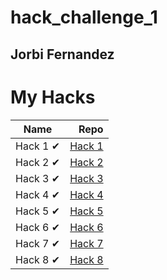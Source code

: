# hack_challenge_1
## Jorbi Fernandez
# My Hacks

| Name | Repo |
| --------|-----:|
| Hack 1 ✔ | [Hack 1](https://github.com/Stranger-dv/git_h_1) |
| Hack 2 ✔ | [Hack 2](https://github.com/Stranger-dv/git_h_2) |
| Hack 3 ✔ | [Hack 3](https://github.com/Stranger-dv/git_h_3) |
| Hack 4 ✔ | [Hack 4](https://github.com/Stranger-dv/git_h_4) |
| Hack 5 ✔ | [Hack 5](https://github.com/Stranger-dv/git_h_5) |
| Hack 6 ✔ | [Hack 6](https://github.com/Stranger-dv/git_h_6) |
| Hack 7 ✔ | [Hack 7](https://github.com/Stranger-dv/git_h_7) |
| Hack 8 ✔ | [Hack 8](https://github.com/Stranger-dv/git_h_8) |
